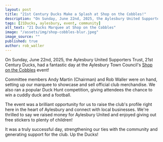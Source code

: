 ```yaml
---
layout: post
title: "21st Century Ducks Make a Splash at Shop on the Cobbles!"
description: "On Sunday, June 22nd, 2025, the Aylesbury United Supporters Trust, 21st Century Ducks, had a fantastic day at the Aylesbury Town Council's Shop on the Cobbles event!"
tags: [21Ducks, aylesbury, event, community]
alt_text: "21 Ducks Marquee at Shop on the Cobbles"
image: "/assets/img/shop-cobbles-blur.jpeg"
image_source: ""
published: true
author: rob_waller
---
```

On Sunday, June 22nd, 2025, the Aylesbury United Supporters Trust, 21st Century Ducks, had a fantastic day at the Aylesbury Town Council's [Shop on the Cobbles](https://www.aylesburytowncouncil.gov.uk/council_events/shop-on-the-cobbles/) event!

Committee members Andy Martin (Chairman) and Rob Waller were on hand, setting up our marquee to showcase and sell official club merchandise. We also ran a popular Duck Hunt competition, giving attendees the chance to win a cuddly duck and a football.

The event was a brilliant opportunity for us to raise the club's profile right here in the heart of Aylesbury and connect with local businesses. We're thrilled to say we raised money for Aylesbury United and enjoyed giving out free stickers to plenty of children!

It was a truly successful day, strengthening our ties with the community and generating support for the club. Up the Ducks!
